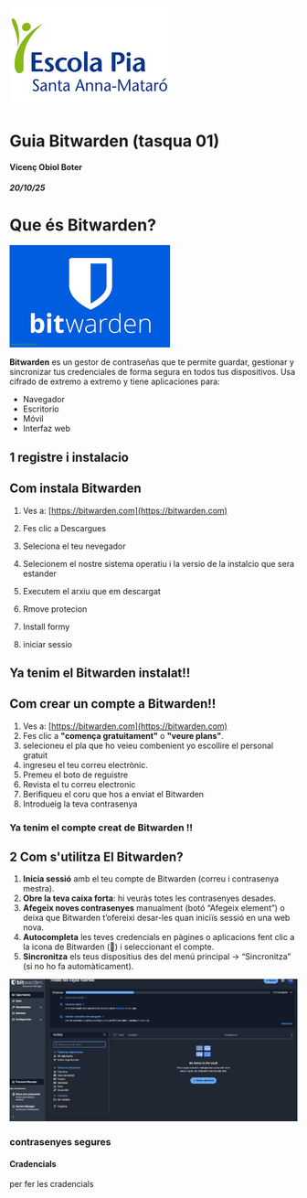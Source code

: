 
![logo de la escola](IMG/logo.png)
# Guia Bitwarden (tasqua 01)
#### Vicenç Obiol Boter 
##### 20/10/25

# Que és Bitwarden?

![imatge del logo de Bitwarden](IMG/logoinforme3.png)

**Bitwarden** es un gestor de contraseñas que te permite guardar, gestionar y sincronizar tus credenciales de forma segura en todos tus dispositivos. Usa cifrado de extremo a extremo y tiene aplicaciones para:

- Navegador  
- Escritorio  
- Móvil  
- Interfaz web
## 1 registre i instalacio 
## Com instala Bitwarden 
1. Ves a: [https://bitwarden.com](https://bitwarden.com)
2. Fes clic a Descargues
3. Seleciona el teu nevegador 
4. Selecionem el nostre sistema operatiu i la versio de la instalcio que sera estander

5. Executem el arxiu que em descargat
6. Rmove protecion
7. Install formy
8. iniciar sessio

## Ya tenim el Bitwarden instalat!!
## Com crear un compte a Bitwarden!!
1. Ves a: [https://bitwarden.com](https://bitwarden.com)
2. Fes clic a **"comença gratuitament"** o **"veure plans"**.
3. selecioneu el pla que ho veieu combenient yo escollire el personal gratuit 
4. ingreseu el teu correu electrònic.
5. Premeu el boto de reguistre
6. Revista el tu correu electronic
7. Berifiqueu el coru que hos a enviat el Bitwarden
8. Introdueig la teva contrasenya
### Ya tenim el compte creat de Bitwarden !! 

## 2 Com s'utilitza El Bitwarden? 
1. **Inicia sessió** amb el teu compte de Bitwarden (correu i contrasenya mestra).  
2. **Obre la teva caixa forta**: hi veuràs totes les contrasenyes desades.  
3. **Afegeix noves contrasenyes** manualment (botó “Afegeix element”) o deixa que Bitwarden t’ofereixi desar-les quan iniciïs sessió en una web nova.  
4. **Autocompleta** les teves credencials en pàgines o aplicacions fent clic a la icona de Bitwarden (🔷) i seleccionant el compte.  
5. **Sincronitza** els teus dispositius des del menú principal → “Sincronitza” (si no ho fa automàticament).

![captura de menu Bitwarden](IMG/capturaguia1.png)

### contrasenyes segures 

#### Cradencials 
per fer les cradencials

